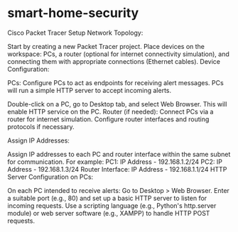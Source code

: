 # smart-home-security
Cisco Packet Tracer Setup
Network Topology:

Start by creating a new Packet Tracer project.
Place devices on the workspace: PCs, a router (optional for internet connectivity simulation), and connecting them with appropriate connections (Ethernet cables).
Device Configuration:

PCs: Configure PCs to act as endpoints for receiving alert messages. PCs will run a simple HTTP server to accept incoming alerts.

Double-click on a PC, go to Desktop tab, and select Web Browser.
This will enable HTTP service on the PC.
Router (if needed): Connect PCs via a router for internet simulation. Configure router interfaces and routing protocols if necessary.

Assign IP Addresses:

Assign IP addresses to each PC and router interface within the same subnet for communication.
For example:
PC1: IP Address - 192.168.1.2/24
PC2: IP Address - 192.168.1.3/24
Router Interface: IP Address - 192.168.1.1/24
HTTP Server Configuration on PCs:

On each PC intended to receive alerts:
Go to Desktop > Web Browser.
Enter a suitable port (e.g., 80) and set up a basic HTTP server to listen for incoming requests.
Use a scripting language (e.g., Python's http.server module) or web server software (e.g., XAMPP) to handle HTTP POST requests.
